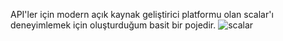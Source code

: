 API'ler için modern açık kaynak geliştirici platformu olan scalar'ı deneyimlemek için oluşturduğum basit bir pojedir. 
![scalar](C:\Users\gokha\OneDrive\Masaüstü)

